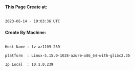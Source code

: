 
   
#### This Page Create at:

```bash

2023-06-14 - 19:03:36 UTC

```

#### Create By Machine:

```bash

Host Name : fv-az1109-239

platform  : Linux-5.15.0-1038-azure-x86_64-with-glibc2.35

Ip Local  : 10.1.0.239

```

